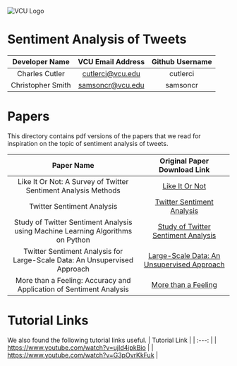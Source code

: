 ![VCU Logo](https://ocpe.vcu.edu/media/ocpe/images/logos/bm_CollEng_CompSci_RF2_hz_4c.png)

# Sentiment Analysis of Tweets
| Developer Name | VCU Email Address | Github Username |
| :---: | :---: | :---: |
| Charles Cutler | cutlerci@vcu.edu | cutlerci |
| Christopher Smith | samsoncr@vcu.edu | samsoncr |

# Papers
This directory contains pdf versions of the papers that we read for inspiration on the topic of sentiment analysis of tweets.

| Paper Name | Original Paper Download Link |
| :-------------------: | :---: |
| Like It Or Not: A Survey of Twitter Sentiment Analysis Methods | [Like It Or Not](https://dl.acm.org/doi/abs/10.1145/2938640) |
| Twitter Sentiment Analysis | [Twitter Sentiment Analysis](https://www-nlp.stanford.edu/courses/cs224n/2009/fp/3.pdf) |
| Study of Twitter Sentiment Analysis using Machine Learning Algorithms on Python | [Study of Twitter Sentiment Analysis](https://www.researchgate.net/profile/Priyanka-Badhani/publication/317058859_Study_of_Twitter_Sentiment_Analysis_using_Machine_Learning_Algorithms_on_Python/links/60fbebe50c2bfa282af92131/Study-of-Twitter-Sentiment-Analysis-using-Machine-Learning-Algorithms-on-Python.pdf) |
| Twitter Sentiment Analysis for Large-Scale Data: An Unsupervised Approach | [Large-Scale Data: An Unsupervised Approach](https://link.springer.com/article/10.1007/s12559-014-9310-z) |
| More than a Feeling: Accuracy and Application of Sentiment Analysis | [More than a Feeling](https://reader.elsevier.com/reader/sd/pii/S0167811622000477?token=65AE3B6DEBD281410780AFACDAF79BF922436BCF31E38BED114EBF66E85C258755194FB79AAD84B0414B2ADD90FE9048&originRegion=us-east-1&originCreation=20220922001940) |

# Tutorial Links
We also found the following tutorial links useful.
| Tutorial Link |
| :---: |
| https://www.youtube.com/watch?v=ujId4ipkBio |
| https://www.youtube.com/watch?v=G3pOvrKkFuk |
